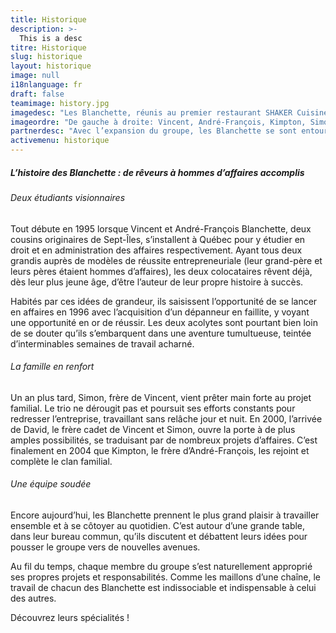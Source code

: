 ```yaml
---
title: Historique
description: >-
  This is a desc
titre: Historique
slug: historique
layout: historique
image: null
i18nlanguage: fr
draft: false
teamimage: history.jpg
imagedesc: "Les Blanchette, réunis au premier restaurant SHAKER Cuisine & Mixologie ; un projet marquant le début d'une ère nouvelle. C'est dans leur bureau adjacent à ce restaurant qu'ils se rencontrent chaque jour et travaillent ensemble pour faire avancer leurs projets communs."
imageordre: "De gauche à droite: Vincent, André-François, Kimpton, Simon et David"
partnerdesc: "Avec l’expansion du groupe, les Blanchette se sont entourés des meilleurs dans l’atteinte de leurs objectifs. Découvrez leurs associés et experts de confiance!"
activemenu: historique
---
```


##### L’histoire des Blanchette : de rêveurs à hommes d’affaires accomplis

###### Deux étudiants visionnaires

Tout débute en 1995 lorsque Vincent et André-François Blanchette, deux cousins originaires de Sept-Îles, s’installent à Québec pour y étudier en droit et en administration des affaires respectivement. Ayant tous deux grandis auprès de modèles de réussite entrepreneuriale (leur grand-père et leurs pères étaient hommes d’affaires), les deux colocataires rêvent déjà, dès leur plus jeune âge, d’être l’auteur de leur propre histoire à succès.

Habités par ces idées de grandeur, ils saisissent l’opportunité de se lancer en affaires en 1996 avec l’acquisition d’un dépanneur en faillite, y voyant une opportunité en or de réussir. Les deux acolytes sont pourtant bien loin de se douter qu’ils s’embarquent dans une aventure tumultueuse, teintée d’interminables semaines de travail acharné. 

###### La famille en renfort

Un an plus tard, Simon, frère de Vincent, vient prêter main forte au projet familial. Le trio ne dérougit pas et poursuit ses efforts constants pour redresser l’entreprise, travaillant sans relâche jour et nuit. En 2000, l’arrivée de David, le frère cadet de Vincent et Simon, ouvre la porte à de plus amples possibilités, se traduisant par de nombreux projets d’affaires. C’est finalement en 2004 que Kimpton, le frère d’André-François, les rejoint et complète le clan familial. 

###### Une équipe soudée 

Encore aujourd’hui, les Blanchette prennent le plus grand plaisir à travailler ensemble et à se côtoyer au quotidien. C’est autour d’une grande table, dans leur bureau commun, qu’ils discutent et débattent leurs idées pour pousser le groupe vers de nouvelles avenues.

Au fil du temps, chaque membre du groupe s’est naturellement approprié ses propres projets et responsabilités. Comme les maillons d’une chaîne, le travail de chacun des Blanchette est indissociable et indispensable à celui des autres.

Découvrez leurs spécialités ! 
